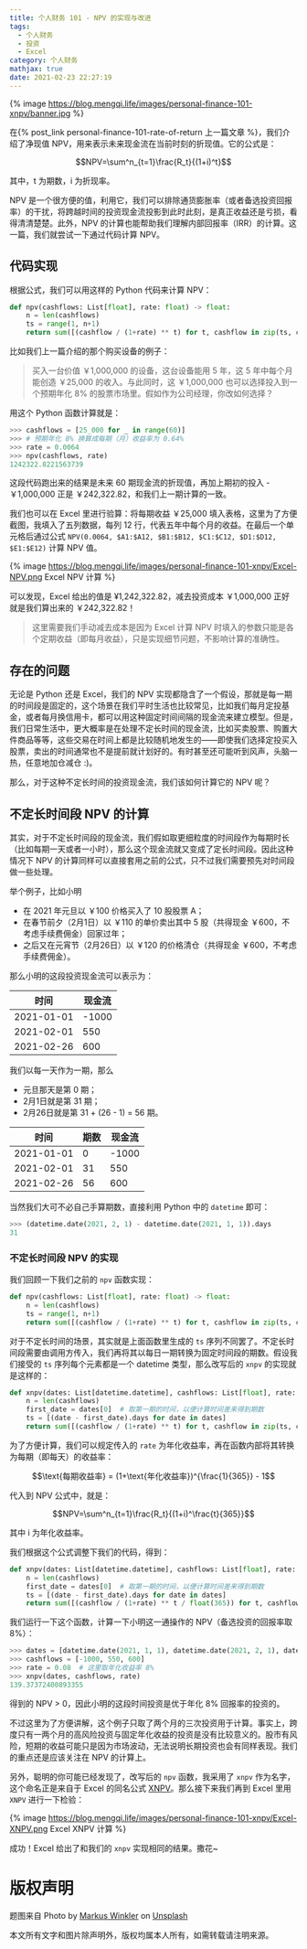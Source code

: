 ```yaml
---
title: 个人财务 101 - NPV 的实现与改进
tags:
  - 个人财务
  - 投资
  - Excel
category: 个人财务
mathjax: true
date: 2021-02-23 22:27:19
---
```


{% image https://blog.mengqi.life/images/personal-finance-101-xnpv/banner.jpg %}

在{% post_link personal-finance-101-rate-of-return 上一篇文章 %}，我们介绍了净现值 NPV，用来表示未来现金流在当前时刻的折现值。它的公式是：

$$NPV=\sum^n_{t=1}\frac{R_t}{(1+i)^t}$$

其中，t 为期数，i 为折现率。

NPV 是一个很方便的值，利用它，我们可以排除通货膨胀率（或者备选投资回报率）的干扰，将跨越时间的投资现金流投影到此时此刻，是真正收益还是亏损，看得清清楚楚。此外，NPV 的计算也能帮助我们理解内部回报率（IRR）的计算。这一篇，我们就尝试一下通过代码计算 NPV。

<!-- more -->

## 代码实现
根据公式，我们可以用这样的 Python 代码来计算 NPV：

```python
def npv(cashflows: List[float], rate: float) -> float:
    n = len(cashflows)
    ts = range(1, n+1)
    return sum([(cashflow / (1+rate) ** t) for t, cashflow in zip(ts, cashflows)])
```

比如我们上一篇介绍的那个购买设备的例子：

> 买入一台价值 ￥1,000,000 的设备，这台设备能用 5 年，这 5 年中每个月能创造 ￥25,000 的收入。与此同时，这 ￥1,000,000 也可以选择投入到一个预期年化 8% 的股票市场里。假如作为公司经理，你改如何选择？


用这个 Python 函数计算就是：
```python
>>> cashflows = [25_000 for _ in range(60)]
>>> # 预期年化 8% 换算成每期（月）收益率为 0.64%
>>> rate = 0.0064
>>> npv(cashflows, rate)
1242322.8221563739
```
这段代码跑出来的结果是未来 60 期现金流的折现值，再加上期初的投入 -￥1,000,000 正是 ￥242,322.82，和我们上一期计算的一致。

我们也可以在 Excel 里进行验算：将每期收益 ￥25,000 填入表格，这里为了方便截图，我填入了五列数据，每列 12 行，代表五年中每个月的收益。在最后一个单元格后通过公式 `NPV(0.0064, $A1:$A12, $B1:$B12, $C1:$C12, $D1:$D12, $E1:$E12)` 计算 NPV 值。

{% image https://blog.mengqi.life/images/personal-finance-101-xnpv/Excel-NPV.png Excel NPV 计算 %}


可以发现，Excel 给出的值是 ¥1,242,322.82，减去投资成本 ￥1,000,000 正好就是我们算出来的 ￥242,322.82！

> 这里需要我们手动减去成本是因为 Excel 计算 NPV 时填入的参数只能是各个定期收益（即每月收益），只是实现细节问题，不影响计算的准确性。

## 存在的问题

无论是 Python 还是 Excel，我们的 NPV 实现都隐含了一个假设，那就是每一期的时间段是固定的，这个场景在我们平时生活也比较常见，比如我们每月定投基金，或者每月换信用卡，都可以用这种固定时间间隔的现金流来建立模型。但是，我们日常生活中，更大概率是在处理不定长时间的现金流，比如买卖股票、购置大件商品等等，这些交易在时间上都是比较随机地发生的——即使我们选择定投买入股票，卖出的时间通常也不是提前就计划好的。有时甚至还可能听到风声，头脑一热，任意地加仓减仓 :)。

那么，对于这种不定长时间的投资现金流，我们该如何计算它的 NPV 呢？

## 不定长时间段 NPV 的计算
其实，对于不定长时间段的现金流，我们假如取更细粒度的时间段作为每期时长（比如每期一天或者一小时），那么这个现金流就又变成了定长时间段。因此这种情况下 NPV 的计算同样可以直接套用之前的公式，只不过我们需要预先对时间段做一些处理。

举个例子，比如小明
* 在 2021 年元旦以 ￥100 价格买入了 10 股股票 A；
* 在春节前夕（2月1日）以 ￥110 的单价卖出其中 5 股（共得现金 ￥600，不考虑手续费佣金）回家过年；
* 之后又在元宵节（2月26日）以 ￥120 的价格清仓（共得现金 ￥600，不考虑手续费佣金）。

那么小明的这段投资现金流可以表示为：

|    时间   | 现金流|
|----------|------|
|2021-01-01| -1000|
|2021-02-01|   550|
|2021-02-26|   600|

我们以每一天作为一期，那么
* 元旦那天是第 0 期；
* 2月1日就是第 31 期；
* 2月26日就是第 31 + (26 - 1) = 56 期。

|    时间   |期数| 现金流|
|----------|----|------|
|2021-01-01|  0 | -1000|
|2021-02-01| 31 |   550|
|2021-02-26| 56 |   600|

当然我们大可不必自己手算期数，直接利用 Python 中的 `datetime` 即可：

```python
>>> (datetime.date(2021, 2, 1) - datetime.date(2021, 1, 1)).days
31
```

### 不定长时间段 NPV 的实现
我们回顾一下我们之前的 `npv` 函数实现：

```python
def npv(cashflows: List[float], rate: float) -> float:
    n = len(cashflows)
    ts = range(1, n+1)
    return sum([(cashflow / (1+rate) ** t) for t, cashflow in zip(ts, cashflows)])
```

对于不定长时间的场景，其实就是上面函数里生成的 `ts` 序列不同罢了。不定长时间段需要由调用方传入，我们再将其以每日一期转换为固定时间段的期数。假设我们接受的 `ts` 序列每个元素都是一个 datetime 类型，那么改写后的 `xnpv` 的实现就是这样的：

```python
def xnpv(dates: List[datetime.datetime], cashflows: List[float], rate: float) -> float:
    n = len(cashflows)
    first_date = dates[0]  # 取第一期的时间，以便计算时间差来得到期数
    ts = [(date - first_date).days for date in dates]
    return sum([(cashflow / (1+rate) ** t) for t, cashflow in zip(ts, cashflows)])
```

为了方便计算，我们可以规定传入的 `rate` 为年化收益率，再在函数内部将其转换为每期（即每天）的收益率：

$$\text{每期收益率} = (1+\text{年化收益率})^{\frac{1}{365}} - 1$$

代入到 NPV 公式中，就是：

$$NPV=\sum^n_{t=1}\frac{R_t}{(1+i)^\frac{t}{365}}$$

其中 i 为年化收益率。

我们根据这个公式调整下我们的代码，得到：
```python
def xnpv(dates: List[datetime.datetime], cashflows: List[float], rate: float) -> float:
    n = len(cashflows)
    first_date = dates[0]  # 取第一期的时间，以便计算时间差来得到期数
    ts = [(date - first_date).days for date in dates]
    return sum([(cashflow / (1+rate) ** t / float(365)) for t, cashflow in zip(ts, cashflows)])
```

我们运行一下这个函数，计算一下小明这一通操作的 NPV（备选投资的回报率取 8%）：
```python
>>> dates = [datetime.date(2021, 1, 1), datetime.date(2021, 2, 1), datetime.date(2021, 2, 26)]
>>> cashflows = [-1000, 550, 600]
>>> rate = 0.08  # 这里取年化收益率 8%
>>> xnpv(dates, cashflows, rate)
139.37372400893355
```

得到的 NPV > 0，因此小明的这段时间投资是优于年化 8% 回报率的投资的。

不过这里为了方便讲解，这个例子只取了两个月的三次投资用于计算。事实上，跨度只有一两个月的高风险投资与固定年化收益的投资是没有比较意义的。股市有风险，短期的收益可能只是因为市场波动，无法说明长期投资也会有同样表现。我们的重点还是应该关注在 NPV 的计算上。

另外，聪明的你可能已经发现了，改写后的 `npv` 函数，我采用了 `xnpv` 作为名字，这个命名正是来自于 Excel 的同名公式 [XNPV](https://support.microsoft.com/en-us/office/xnpv-function-1b42bbf6-370f-4532-a0eb-d67c16b664b7)。那么接下来我们再到 Excel 里用 `XNPV` 进行一下检验：

{% image https://blog.mengqi.life/images/personal-finance-101-xnpv/Excel-XNPV.png Excel XNPV 计算  %}

成功！Excel 给出了和我们的 `xnpv` 实现相同的结果。撒花~

# 版权声明
<span>题图来自 <span>Photo by <a href="https://unsplash.com/@markuswinkler?utm_source=unsplash&amp;utm_medium=referral&amp;utm_content=creditCopyText">Markus Winkler</a> on <a href="https://unsplash.com/?utm_source=unsplash&amp;utm_medium=referral&amp;utm_content=creditCopyText">Unsplash</a></span>

本文所有文字和图片除声明外，版权均属本人所有，如需转载请注明来源。

